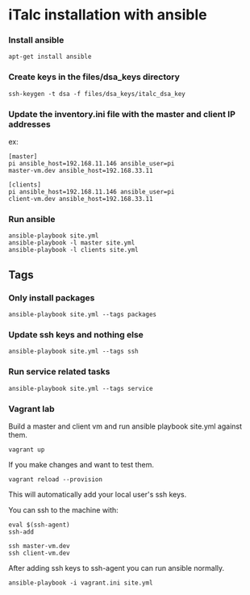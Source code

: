 # iTalc installation with ansible

### Install ansible

```
apt-get install ansible
```

### Create keys in the files/dsa_keys directory

```
ssh-keygen -t dsa -f files/dsa_keys/italc_dsa_key
```

### Update the inventory.ini file with the master and client IP addresses

ex:
```
[master]
pi ansible_host=192.168.11.146 ansible_user=pi
master-vm.dev ansible_host=192.168.33.11

[clients]
pi ansible_host=192.168.11.146 ansible_user=pi
client-vm.dev ansible_host=192.168.33.11
```

### Run ansible

```
ansible-playbook site.yml 
ansible-playbook -l master site.yml 
ansible-playbook -l clients site.yml 
```

## Tags

### Only install packages
```
ansible-playbook site.yml --tags packages
```

### Update ssh keys and nothing else
```
ansible-playbook site.yml --tags ssh
```

### Run service related tasks
```
ansible-playbook site.yml --tags service
```

### Vagrant lab

Build a master and client vm and run ansible playbook site.yml against them.
```
vagrant up
```

If you make changes and want to test them.
```
vagrant reload --provision
```

This will automatically add your local user's ssh keys.

You can ssh to the machine with:
```
eval $(ssh-agent)
ssh-add

ssh master-vm.dev
ssh client-vm.dev
```

After adding ssh keys to ssh-agent you can run ansible normally.
```
ansible-playbook -i vagrant.ini site.yml
```
